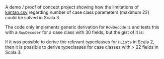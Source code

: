 A demo / proof of concept project showing how the limitations of 
[kantan.csv](https://github.com/nrinaudo/kantan.csv) regarding number of case class parameters
(maximum 22) could be solved in Scala 3.

The code only implements generic derivation for `RowDecoder`s and tests this with a `RowDecoder`
for a case class with 30 fields, but the gist of it is:

If it was possible to derive the relevant typeclasses for `HList`s in Scala 2, then it is possible
to derive typeclasses for case classes with > 22 fields in Scala 3.